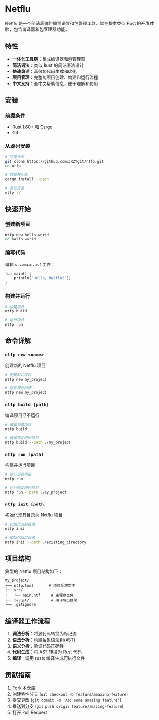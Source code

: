 # Netflu

Netflu 是一个简洁高效的编程语言和包管理工具，旨在提供类似 Rust 的开发体验，包含编译器和包管理器功能。


## 特性

- **一体化工具链**：集成编译器和包管理器
- **简洁语法**：类似 Rust 的简洁语法设计
- **快速编译**：高效的代码生成和优化
- **项目管理**：完整的项目创建、构建和运行流程
- **中文支持**：全中文帮助信息，便于理解和使用

## 安装

### 前提条件
- Rust 1.60+ 和 Cargo
- Git

### 从源码安装

```bash
# 克隆仓库
git clone https://github.com/JRZYgit/ntfp.git
cd ntfp

# 构建并安装
cargo install --path .

# 验证安装
ntfp -V
```

## 快速开始

### 创建新项目

```bash
ntfp new hello_world
cd hello_world
```

### 编写代码

编辑 `src/main.ntf` 文件：

```rust
fun main() {
    println("Hello, Netflu!");
}
```

### 构建并运行

```bash
# 构建项目
ntfp build

# 运行项目
ntfp run
```

## 命令详解

### `ntfp new <name>`
创建新的 Netflu 项目

```bash
# 创建默认项目
ntfp new my_project

# 指定模板创建
ntfp new my_project
```

### `ntfp build [path]`
编译项目但不运行

```bash
# 编译当前项目
ntfp build

# 编译指定路径项目
ntfp build --path ./my_project
```

### `ntfp run [path]`
构建并运行项目

```bash
# 运行当前项目
ntfp run

# 运行指定路径项目
ntfp run --path ./my_project
```

### `ntfp init [path]`
初始化现有目录为 Netflu 项目

```bash
# 初始化当前目录
ntfp init

# 初始化指定目录
ntfp init --path ./existing_directory
```

## 项目结构

典型的 Netflu 项目结构如下：

```
my_project/
├── ntfp.toml       # 项目配置文件
├── src/
│   └── main.ntf     # 主程序文件
├── target/          # 编译输出目录
└── .gitignore
```

## 编译器工作流程

1. **词法分析**：将源代码转换为标记流
2. **语法分析**：构建抽象语法树(AST)
3. **语义分析**：验证代码正确性
4. **代码生成**：将 AST 转换为 Rust 代码
5. **编译**：调用 rustc 编译生成可执行文件

## 贡献指南

1. Fork 本仓库
2. 创建特性分支 (`git checkout -b feature/amazing-feature`)
3. 提交更改 (`git commit -m 'Add some amazing feature'`)
4. 推送到分支 (`git push origin feature/amazing-feature`)
5. 打开 Pull Request
